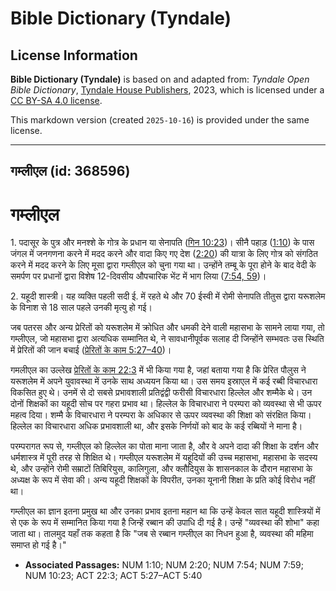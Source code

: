 # Bible Dictionary (Tyndale)

## License Information

**Bible Dictionary (Tyndale)** is based on and adapted from: _Tyndale Open Bible Dictionary_, [Tyndale House Publishers](https://tyndaleopenresources.com/), 2023, which is licensed under a [CC BY-SA 4.0 license](https://creativecommons.org/licenses/by-sa/4.0/legalcode.en).

This markdown version (created `2025-10-16`) is provided under the same license.



--------------------------------

## गम्लीएल (id: 368596)

गम्लीएल
=======

1\. पदासूर के पुत्र और मनश्शे के गोत्र के प्रधान या सेनापति ([गिन 10:23](https://ref.ly/Num10:23))। सीनै पहाड़ ([1:10](https://ref.ly/Num1:10)) के पास जंगल में जनगणना करने में मदद करने और वादा किए गए देश ([2:20](https://ref.ly/Num2:20)) की यात्रा के लिए गोत्र को संगठित करने में मदद करने के लिए मूसा द्वारा गम्लीएल को चुना गया था। उन्होंने तम्बू के पूरा होने के बाद वेदी के समर्पण पर प्रधानों द्वारा विशेष 12\-दिवसीय औपचारिक भेंट में भाग लिया ([7:54, 59](https://ref.ly/Num7:54,Num7:59))।

2\. यहूदी शास्त्री। यह व्यक्ति पहली सदी ई. में रहते थे और 70 ईस्वी में रोमी सेनापति तीतुस द्वारा यरूशलेम के विनाश से 18 साल पहले उनकी मृत्यु हो गई। 

जब पतरस और अन्य प्रेरितों को यरूशलेम में क्रोधित और धमकी देने वाली महासभा के सामने लाया गया, तो गम्लीएल, जो महासभा द्वारा अत्यधिक सम्मानित थे, ने सावधानीपूर्वक सलाह दी जिन्होंने सम्भवतः उस स्थिति में प्रेरितों की जान बचाई ([प्रेरितों के काम 5:27–40](https://ref.ly/Acts5:27-Acts5:40))।

गमलीएल का उल्लेख [प्रेरितों के काम 22:3](https://ref.ly/Acts22:3) में भी किया गया है, जहां बताया गया है कि प्रेरित पौलुस ने यरूशलेम में अपने युवावस्था में उनके साथ अध्ययन किया था। उस समय इस्राएल में कई रब्बी विचारधारा विकसित हुए थे। उनमें से दो सबसे प्रभावशाली प्रतिद्वंद्वी फरीसी विचारधारा हिल्लेल और शम्मैके थे। उन दोनों शिक्षकों का यहूदी सोच पर गहरा प्रभाव था। हिल्लेल के विचारधारा ने परम्परा को व्यवस्था से भी ऊपर महत्व दिया। शम्मै के विचारधारा ने परम्परा के अधिकार से ऊपर व्यवस्था की शिक्षा को संरक्षित किया। हिल्लेल का विचारधारा अधिक प्रभावशाली था, और इसके निर्णयों को बाद के कई रब्बियों ने माना है।

परम्परागत रूप से, गम्लीएल को हिल्लेल का पोता माना जाता है, और वे अपने दादा की शिक्षा के दर्शन और धर्मशास्त्र में पूरी तरह से शिक्षित थे। गम्लीएल यरूशलेम में यहूदियों की उच्च महासभा, महासभा के सदस्य थे, और उन्होंने रोमी सम्राटों तिबिरियुस, कालिगुला, और क्लौदियुस के शासनकाल के दौरान महासभा के अध्यक्ष के रूप में सेवा की। अन्य यहूदी शिक्षकों के विपरीत, उनका यूनानी शिक्षा के प्रति कोई विरोध नहीं था।

गम्लीएल का ज्ञान इतना प्रमुख था और उनका प्रभाव इतना महान था कि उन्हें केवल सात यहूदी शास्त्रियों में से एक के रूप में सम्मानित किया गया है जिन्हें रब्बान की उपाधि दी गई है। उन्हें "व्यवस्था की शोभा" कहा जाता था। तालमुद यहाँ तक कहता है कि "जब से रब्बान गम्लीएल का निधन हुआ है, व्यवस्था की महिमा समाप्त हो गई है।"

* **Associated Passages:** NUM 1:10; NUM 2:20; NUM 7:54; NUM 7:59; NUM 10:23; ACT 22:3; ACT 5:27–ACT 5:40

